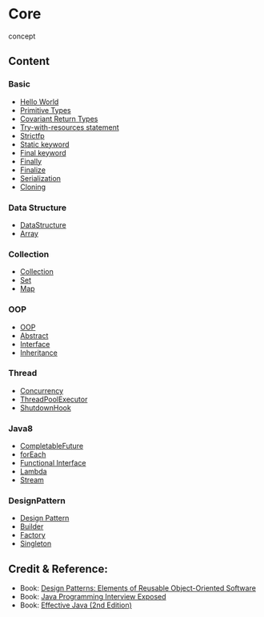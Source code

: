 # Core
concept

## Content
### Basic
- <a href="https://github.com/roat167/core/blob/master/src/io/kapp/core/java/intro/Main.java">Hello World</a>
- <a href="https://github.com/roat167/core/blob/master/src/io/kapp/core/java/basic/PrimitiveType.java">Primitive Types</a>
- <a href="https://github.com/roat167/core/blob/master/src/io/kapp/core/java/basic/CovariantReturnType.java">Covariant Return Types</a>
- <a href="https://github.com/roat167/core/blob/master/src/io/kapp/core/java/basic/TryWithResourceStatement.java">Try-with-resources statement</a>
- <a href="https://github.com/roat167/core/blob/master/src/io/kapp/core/java/basic/StrictfpKeyword.java">Strictfp</a>
- <a href="https://github.com/roat167/core/blob/master/src/io/kapp/core/java/basic/Static.java">Static keyword</a>
- <a href="https://github.com/roat167/core/blob/master/src/io/kapp/core/java/basic/Final.java">Final keyword</a>
- <a href="https://github.com/roat167/core/blob/master/src/io/kapp/core/java/basic/Finally.java">Finally</a>
- <a href="https://github.com/roat167/core/blob/master/src/io/kapp/core/java/basic/Finalize.java">Finalize</a>
- <a href="https://github.com/roat167/core/blob/master/src/io/kapp/core/java/basic/SerializationExample.java">Serialization</a>
- <a href="https://github.com/roat167/core/blob/master/src/io/kapp/core/java/basic/cloning/CopyExample.java">Cloning</a>

### Data Structure
- <a href="https://github.com/roat167/core/tree/master/src/io/kapp/core/java/datastructure">DataStructure</a>
- <a href="https://github.com/roat167/core/blob/master/src/io/kapp/core/java/datastructure/ArrayExample.java">Array</a>

### Collection
- <a href="https://github.com/roat167/core/tree/master/src/io/kapp/core/java/collection">Collection</a>
- <a href="https://github.com/roat167/core/blob/master/src/io/kapp/core/java/collection/SetExample.java">Set</a>
- <a href="https://github.com/roat167/core/blob/master/src/io/kapp/core/java/collection/MapExample.java">Map</a>

### OOP
- <a href="https://github.com/roat167/core/tree/master/src/io/kapp/core/java/oop">OOP</a>
- <a href="https://github.com/roat167/core/blob/master/src/io/kapp/core/java/oop/MyAbstract.java">Abstract</a>
- <a href="https://github.com/roat167/core/blob/master/src/io/kapp/core/java/oop/MyInterface.java">Interface</a>
- <a href="https://github.com/roat167/core/blob/master/src/io/kapp/core/java/oop/Inheritance.java">Inheritance</a>


### Thread
- <a href="https://github.com/roat167/core/tree/master/src/io/kapp/core/java/concurrency">Concurrency</a>
- <a href="https://github.com/roat167/core/blob/master/src/io/kapp/core/java/concurrency/Executors.java">ThreadPoolExecutor</a>
- <a href="https://github.com/roat167/core/blob/master/src/io/kapp/core/java/concurrency/ShutdownHookExample.java">ShutdownHook</a>

### Java8
- <a href="https://github.com/roat167/core/blob/master/src/io/kapp/core/java8/FutureExample.java">CompletableFuture</a>
- <a href="https://github.com/roat167/core/blob/master/src/io/kapp/core/java8/ForEachExample.java">forEach</a>
- <a href="https://github.com/roat167/core/tree/master/src/io/kapp/core/java8/functionalinterface">Functional Interface</a>
- <a href="https://github.com/roat167/core/tree/master/src/io/kapp/core/java8/lambdas">Lambda</a>
- <a href="https://github.com/roat167/core/tree/master/src/io/kapp/core/java8/stream">Stream</a>

### DesignPattern
- <a href="https://github.com/roat167/core/tree/master/src/io/kapp/core/designpattern">Design Pattern</a>
- <a href="https://github.com/roat167/core/tree/master/src/io/kapp/core/designpattern/builder">Builder</a>
- <a href="https://github.com/roat167/core/tree/master/src/io/kapp/core/designpattern/factory">Factory</a>
- <a href="https://github.com/roat167/core/blob/master/src/io/kapp/core/designpattern/singleton/Singleton.java">Singleton</a>


## Credit & Reference:
- Book: <a href="https://www.amazon.com/gp/product/0201633612/ref=as_li_tl?ie=UTF8&camp=1789&creative=9325&creativeASIN=0201633612&linkCode=as2&tag=kapp01-20&linkId=6cb656517049f71b6c1bc3e63ae52596">Design Patterns: Elements of Reusable Object-Oriented Software</a>
- Book: <a href="https://www.amazon.com/gp/product/1118722868/ref=as_li_tl?ie=UTF8&camp=1789&creative=9325&creativeASIN=1118722868&linkCode=as2&tag=kapp01-20&linkId=14a57428bf0e0e0ef8c41ed5f23e517d">Java Programming Interview Exposed</a>
- Book: <a href="https://www.amazon.com/gp/product/0321356683/ref=as_li_tl?ie=UTF8&camp=1789&creative=9325&creativeASIN=0321356683&linkCode=as2&tag=kapp01-20&linkId=7c00c5a738223e1d59ca154f8ede284c">Effective Java (2nd Edition)</a>